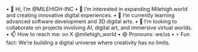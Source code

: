• 👋 Hi, I’m @MILEHIGH-INC
• 👀 I’m interested in expanding Milehigh.world and creating innovative digital experiences.
• 🌱 I’m currently learning advanced software development and 3D digital arts.
• 💞️ I’m looking to collaborate on projects involving AI, digital art, and immersive virtual worlds.
• 📫 How to reach me: on X @milehigh_world
• 😄 Pronouns: we/us
• ⚡ Fun fact: We’re building a digital universe where creativity has no limits.

<!---
MILEHIGH-INC/MILEHIGH-INC is a ✨ special ✨ repository because its `README.md` (this file) appears on your GitHub profile.
You can click the Preview link to take a look at your changes.
--->
